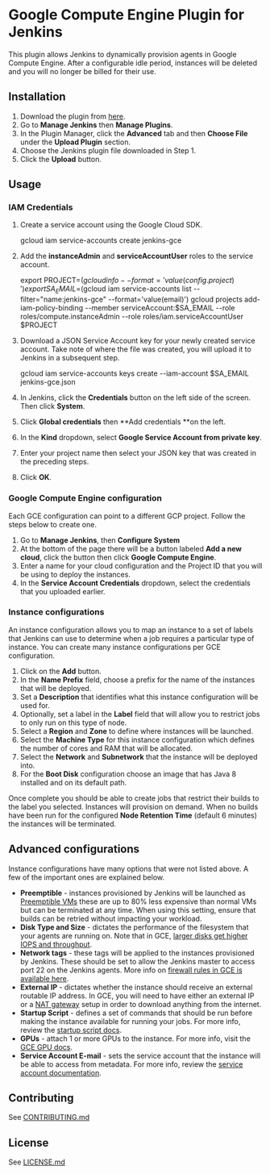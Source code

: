 # Google Compute Engine Plugin for Jenkins

This plugin allows Jenkins to dynamically provision agents in Google Compute Engine. After a configurable idle period, instances will be deleted and you will no longer be billed for their use.

## Installation

1. Download the plugin from [here](https://storage.googleapis.com/jenkins-graphite/google-compute-plugin-latest.hpi).
1. Go to **Manage Jenkins** then **Manage Plugins**.
1. In the Plugin Manager, click the **Advanced** tab and then **Choose File** under the **Upload Plugin** section.
1. Choose the Jenkins plugin file downloaded in Step 1.
1. Click the **Upload** button.

## Usage

### IAM Credentials

1. Create a service account using the Google Cloud SDK.

    gcloud iam service-accounts create jenkins-gce

1. Add the **instanceAdmin** and **serviceAccountUser** roles to the service account.

    export PROJECT=$(gcloud info --format='value(config.project)')
    export SA_EMAIL=$(gcloud iam service-accounts list --filter="name:jenkins-gce" --format='value(email)')
    gcloud projects add-iam-policy-binding --member serviceAccount:$SA_EMAIL --role roles/compute.instanceAdmin --role roles/iam.serviceAccountUser $PROJECT

1. Download a JSON Service Account key for your newly created service account. Take note of where the file was created, you will upload it to Jenkins in a subsequent step.

    gcloud iam service-accounts keys create --iam-account $SA_EMAIL jenkins-gce.json

1. In Jenkins, click the **Credentials** button on the left side of the screen. Then click **System**.
1. Click **Global credentials** then **Add credentials **on the left.
1. In the **Kind** dropdown, select **Google Service Account from private key**.
1. Enter your project name then select your JSON key that was created in the preceding steps.
1. Click **OK**.

### Google Compute Engine configuration

Each GCE configuration can point to a different GCP project. Follow the steps below to create one.

1. Go to **Manage Jenkins**, then **Configure System**
1. At the bottom of the page there will be a button labeled **Add a new cloud**, click the button then click **Google Compute Engine**.
1. Enter a name for your cloud configuration and the Project ID that you will be using to deploy the instances.
1. In the **Service Account Credentials** dropdown, select the credentials that you uploaded earlier.

### Instance configurations

An instance configuration allows you to map an instance to a set of labels that Jenkins can use to determine when a job requires a particular type of instance. You can create many instance configurations per GCE configuration.

1. Click on the **Add** button.
1. In the **Name Prefix** field, choose a prefix for the name of the instances that will be deployed.
1. Set a **Description** that identifies what this instance configuration will be used for.
1. Optionally, set a label in the **Label** field that will allow you to restrict jobs to only run on this type of node.
1. Select a **Region** and **Zone** to define where instances will be launched.
1. Select the **Machine Type** for this instance configuration which defines the number of cores and RAM that will be allocated.
1. Select the **Network** and **Subnetwork** that the instance will be deployed into.
1. For the **Boot Disk** configuration choose an image that has Java 8 installed and on its default path.

Once complete you should be able to create jobs that restrict their builds to the label you selected. Instances will provision on demand. When no builds have been run for the configured **Node Retention Time** (default 6 minutes) the instances will be terminated.

## Advanced configurations

Instance configurations have many options that were not listed above. A few of the important ones are explained below.

-  **Preemptible** - instances provisioned by Jenkins will be launched as [Preemptible VMs](https://cloud.google.com/preemptible-vms/) these are up to 80% less expensive than normal VMs but can be terminated at any time. When using this setting, ensure that builds can be retried without impacting your workload.
-  **Disk Type and Size** - dictates the performance of the filesystem that your agents are running on. Note that in GCE, [larger disks get higher IOPS and throughput](https://cloud.google.com/compute/docs/disks/performance#type_comparison).
-  **Network tags** - these tags will be applied to the instances provisioned by Jenkins. These should be set to allow the Jenkins master to access port 22 on the Jenkins agents. More info on [firewall rules in GCE is available here](https://cloud.google.com/vpc/docs/firewalls).
-  **External IP** - dictates whether the instance should receive an external routable IP address. In GCE, you will need to have either an external IP or a [NAT gateway](https://cloud.google.com/vpc/docs/special-configurations#multiple-natgateways) setup in order to download anything from the internet.
-  **Startup Script** - defines a set of commands that should be run before making the instance available for running your jobs. For more info, review the [startup script docs](https://cloud.google.com/compute/docs/startupscript).
-  **GPUs** - attach 1 or more GPUs to the instance. For more info, visit the [GCE GPU docs](https://cloud.google.com/compute/docs/gpus/).
-  **Service Account E-mail** - sets the service account that the instance will be able to access from metadata. For more info, review the [service account documentation](https://cloud.google.com/compute/docs/access/service-accounts).

## Contributing
See [CONTRIBUTING.md](CONTRIBUTING.md)

## License
See [LICENSE.md](LICENSE.md)
